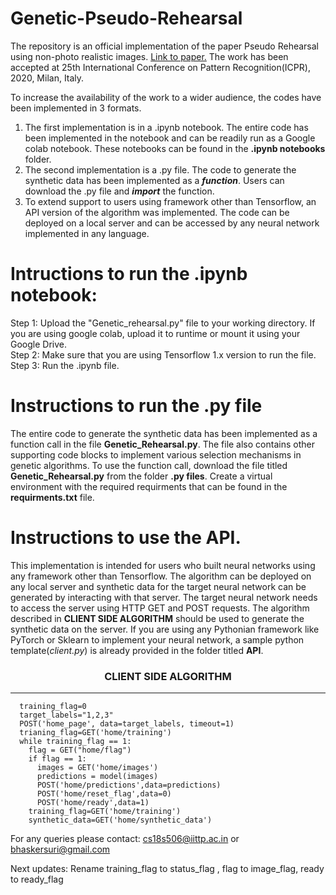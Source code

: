 # Genetic-Pseudo-Rehearsal
The repository is an official implementation of the paper  Pseudo Rehearsal using non-photo realistic images. <a href="https://arxiv.org/pdf/2004.13414.pdf"> Link to paper.</a> The work has been accepted at 25th International Conference on Pattern Recognition(ICPR), 2020, Milan, Italy.

To increase the availability of the work to a wider audience, the codes have been implemented in 3 formats. 
1. The first implementation is in a .ipynb notebook. The entire code has been implemented in the notebook and can be readily run as a Google colab notebook. These notebooks can be found in the <b>.ipynb notebooks</b> folder.
2. The second implementation is a .py file. The code to generate the synthetic data has been implemented as a <i><b>function</b></i>. Users can download the .py file and <i><b>import</b></i> the function.
3. To extend support to users using framework other than Tensorflow, an API version of the algorithm was implemented. The code can be deployed on a local server and can be accessed by any neural network implemented in any language.

# Intructions to run the .ipynb notebook:

Step 1: Upload the "Genetic_rehearsal.py" file to your working directory. If you are using google colab, upload it to runtime or mount it using your Google Drive.<br>
Step 2: Make sure that you are using Tensorflow 1.x version to run the file.<br>
Step 3: Run the .ipynb file.

# Instructions to run the .py file

The entire code to generate the synthetic data has been implemented as a function call in the file <b>Genetic_Rehearsal.py</b>. The file also contains other supporting code blocks to implement various selection mechanisms in genetic algorithms. To use the function call, download the file titled <b>Genetic_Rehearsal.py</b> from the folder <b>.py files</b>. Create a virtual environment with the required requirments that can be found in the <b>requirments.txt</b> file.

# Instructions to use the API.

This implementation is intended for users who built neural networks using any framework other than Tensorflow. The algorithm can be deployed on any local server and synthetic data for the target neural network can be generated by interacting with that server. The target neural network needs to access the server using HTTP GET and POST requests. The algorithm described in <b> CLIENT SIDE ALGORITHM</b> should be used to generate the synthetic data on the server. If you are using any Pythonian framework like PyTorch or Sklearn to implement your neural network, a sample python template(<i>client.py</i>) is already provided in the folder titled <b> API</b>. 

<center><h3>CLIENT SIDE ALGORITHM</h3></center>
<hr>      
      
      training_flag=0
      target_labels="1,2,3"
      POST('home_page', data=target_labels, timeout=1)
      trianing_flag=GET('home/training')
      while training_flag == 1:
        flag = GET("home/flag")
        if flag == 1:
          images = GET('home/images')
          predictions = model(images)
          POST('home/predictions',data=predictions)
          POST('home/reset_flag',data=0)
          POST('home/ready',data=1)
        training_flag=GET('home/training')
        synthetic_data=GET('home/synthetic_data')
      


For any queries please contact: cs18s506@iittp.ac.in or bhaskersuri@gmail.com

Next updates: Rename training_flag to status_flag , flag to image_flag, ready to ready_flag
